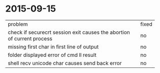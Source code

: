 # 2015-09-15
<table>
   <tr>
      <td style="width:400px">problem</td>
      <td>fixed</td>
   </tr>
   <tr>
      <td>check if securecrt session exit causes the abortion of current process</td>
      <td>no</td>
   </tr>
   <tr>
      <td>missing first char in first line of output</td>
      <td>no</td>
   </tr>
   <tr>
      <td>folder displayed error of cmd ll result</td>
      <td>no</td>
   </tr>
   <tr>
      <td>shell recv unicode char causes send back error</td>
      <td>no</td>
   </tr>
</table>
